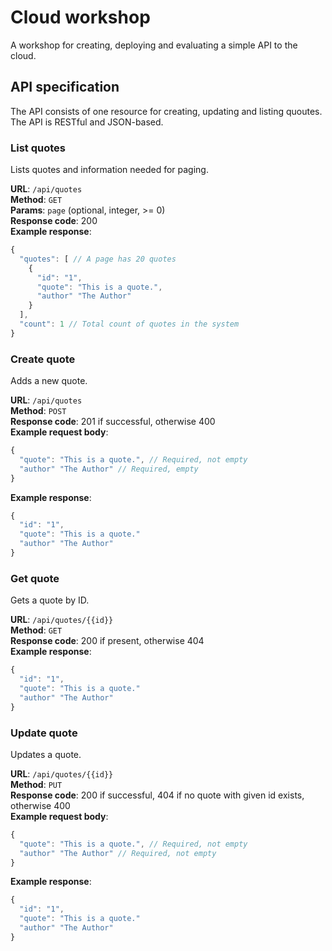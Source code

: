 # Cloud workshop

A workshop for creating, deploying and evaluating a simple API to the cloud.

## API specification

The API consists of one resource for creating, updating and listing quoutes. The API is RESTful and JSON-based.

### List quotes

Lists quotes and information needed for paging. 

**URL**: `/api/quotes`  
**Method**: `GET`  
**Params**: `page` (optional, integer, >= 0)  
**Response code**: 200  
**Example response**:

```js
{
  "quotes": [ // A page has 20 quotes
    {
      "id": "1",
      "quote": "This is a quote.",
      "author" "The Author"
    }
  ],
  "count": 1 // Total count of quotes in the system
}
```

### Create quote

Adds a new quote.

**URL**: `/api/quotes`  
**Method**: `POST`  
**Response code**: 201 if successful, otherwise 400  
**Example request body**:

```js
{
  "quote": "This is a quote.", // Required, not empty
  "author" "The Author" // Required, empty
}
```

**Example response**:

```js
{
  "id": "1",
  "quote": "This is a quote."
  "author" "The Author"
}
```

### Get quote

Gets a quote by ID.

**URL**: `/api/quotes/{{id}}`  
**Method**: `GET`  
**Response code**: 200 if present, otherwise 404  
**Example response**:

```js
{
  "id": "1",
  "quote": "This is a quote."
  "author" "The Author"
}
```

### Update quote

Updates a quote.

**URL**: `/api/quotes/{{id}}`  
**Method**: `PUT`  
**Response code**: 200 if successful, 404 if no quote with given id exists, otherwise 400  
**Example request body**:


```js
{
  "quote": "This is a quote.", // Required, not empty
  "author" "The Author" // Required, not empty
}
```
**Example response**:

```js
{
  "id": "1",
  "quote": "This is a quote."
  "author" "The Author"
}
```
